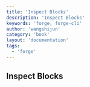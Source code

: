 ```yaml
---
title: 'Inspect Blocks'
description: 'Inspect Blocks'
keywords: 'forge, forge-cli'
author: 'wangshijun'
category: 'book'
layout: 'documentation'
tags:
  - 'forge'
---
```


## Inspect Blocks
